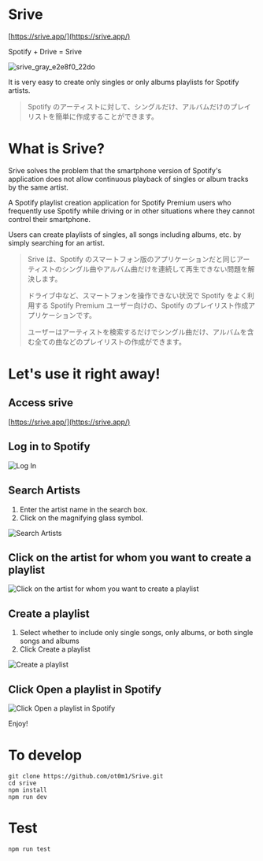 # Srive
[https://srive.app/](https://srive.app/)

Spotify + Drive = Srive

![srive_gray_e2e8f0_22do](https://user-images.githubusercontent.com/6190966/204440619-55f12b02-df13-4e6c-9b14-9597e9c91fd3.png)

It is very easy to create only singles or only albums playlists for Spotify artists.

> Spotify のアーティストに対して、シングルだけ、アルバムだけのプレイリストを簡単に作成することができます。

# What is Srive?

Srive solves the problem that the smartphone version of Spotify's application does not allow continuous playback of singles or album tracks by the same artist.

A Spotify playlist creation application for Spotify Premium users who frequently use Spotify while driving or in other situations where they cannot control their smartphone.

Users can create playlists of singles, all songs including albums, etc. by simply searching for an artist.

> Srive は、Spotify のスマートフォン版のアプリケーションだと同じアーティストのシングル曲やアルバム曲だけを連続して再生できない問題を解決します。
> 
> ドライブ中など、スマートフォンを操作できない状況で Spotify をよく利用する Spotify Premium ユーザー向けの、Spotify のプレイリスト作成アプリケーションです。
> 
> ユーザーはアーティストを検索するだけでシングル曲だけ、アルバムを含む全ての曲などのプレイリストの作成ができます。

# Let's use it right away!

## Access srive

[https://srive.app/](https://srive.app/)
## Log in to Spotify

![Log In](https://user-images.githubusercontent.com/6190966/213918589-52580197-746a-4a09-a42b-f821c52b732e.png)

## Search Artists
1. Enter the artist name in the search box.
1. Click on the magnifying glass symbol.

![Search Artists](https://user-images.githubusercontent.com/6190966/208909075-f8b7df10-7fbb-4322-8d8e-f0b9bb44d257.png)

## Click on the artist for whom you want to create a playlist

![Click on the artist for whom you want to create a playlist](https://user-images.githubusercontent.com/6190966/208909076-d571ba99-903f-4404-a525-60a5d2ac784c.png)
## Create a playlist

1. Select whether to include only single songs, only albums, or both single songs and albums
1. Click Create a playlist

![Create a playlist](https://user-images.githubusercontent.com/6190966/208909752-26daba90-d4ed-4f17-918a-ba6668af0d4b.png)

## Click Open a playlist in Spotify

![Click Open a playlist in Spotify](https://user-images.githubusercontent.com/6190966/208909083-6e4f10fa-323e-4463-941b-3c9921877833.png)

Enjoy!

# To develop
```
git clone https://github.com/ot0m1/Srive.git
cd srive
npm install
npm run dev
```

# Test
```
npm run test
```
